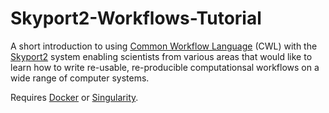 # Skyport2-Workflows-Tutorial

A short introduction to using [Common Workflow Language](https://commonwl.org) (CWL) with the [Skyport2](https://github.com/MG-RAST/Skyport2) system enabling scientists from various areas that would like to learn how to write re-usable, re-producible computationsal workflows on a wide range of computer systems.

Requires [Docker](https://docker.com) or [Singularity](https://sylabs.io/docs/).
